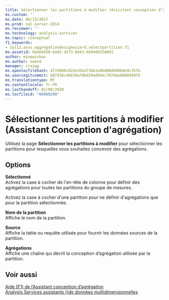```yaml
---
title: Sélectionner les partitions à modifier (Assistant conception d’agrégation) | Microsoft Docs
ms.custom: ''
ms.date: 06/13/2017
ms.prod: sql-server-2014
ms.reviewer: ''
ms.technology: analysis-services
ms.topic: conceptual
f1_keywords:
- sql12.asvs.aggregationdesignwizard.selectpartition.f1
ms.assetid: 0da64d58-6e03-45f3-8443-6b94d4158891
author: minewiskan
ms.author: owend
manager: craigg
ms.openlocfilehash: 4f33066c622e3d1d736b1e8b800db96b0e9c35fb
ms.sourcegitcommit: b87d36c46b39af8b929ad94ec707dee8800950f5
ms.translationtype: MT
ms.contentlocale: fr-FR
ms.lasthandoff: 02/08/2020
ms.locfileid: "66069298"
---
```

# <a name="select-partitions-to-modify-aggregation-design-wizard"></a>Sélectionner les partitions à modifier (Assistant Conception d'agrégation)
  Utilisez la page **Sélectionner les partitions à modifier** pour sélectionner les partitions pour lesquelles vous souhaitez concevoir des agrégations.  
  
## <a name="options"></a>Options  
 **Sélectionné**  
 Activez la case à cocher de l'en-tête de colonne pour définir des agrégations pour toutes les partitions du groupe de mesures.  
  
 Activez la case à cocher d'une partition pour ne définir d'agrégations que pour la partition sélectionnée.  
  
 **Nom de la partition**  
 Affiche le nom de la partition.  
  
 **Source**  
 Affiche la table ou requête utilisée pour fournir les données sources de la partition.  
  
 **Agrégations**  
 Affiche une chaîne qui décrit la conception d’agrégation utilisée par la partition.  
  
## <a name="see-also"></a>Voir aussi  
 [Aide (F1) de l’Assistant conception d’agrégation](aggregation-design-wizard-f1-help.md)   
 [Analysis Services assistants &#40;&#41;de données multidimensionnelles](analysis-services-wizards-multidimensional-data.md)  
  
  
